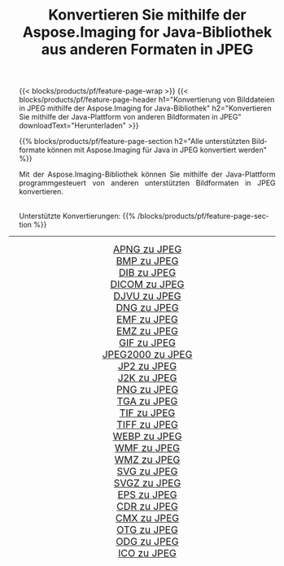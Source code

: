 ﻿---
title: Konvertieren Sie mithilfe der Aspose.Imaging for Java-Bibliothek aus anderen Formaten in JPEG 
weight: 3920
url: /de/java/conversion/to/jpeg/ 
lang: de
langdirlevel: 2
locales: zh-hans,ja,it,ru,de,es,fr,nl,id,lt,pl,pt,vi,tr,ko,zh-hant,ar,hi,th,sv,cs,uk,he
description: Mit Aspose.Imaging können Sie mithilfe von Java aus anderen Formaten in JPEG konvertieren
---

{{< blocks/products/pf/feature-page-wrap >}}
{{< blocks/products/pf/feature-page-header h1="Konvertierung von Bilddateien in JPEG mithilfe der Aspose.Imaging for Java-Bibliothek" h2="Konvertieren Sie mithilfe der Java-Plattform von anderen Bildformaten in JPEG" downloadText="Herunterladen" >}}


{{% blocks/products/pf/feature-page-section  h2="Alle unterstützten Bildformate können mit Aspose.Imaging für Java in JPEG konvertiert werden" %}}
<p align=justify>Mit der Aspose.Imaging-Bibliothek können Sie mithilfe der Java-Plattform programmgesteuert von anderen unterstützten Bildformaten in JPEG konvertieren.</p>
<br/>
Unterstützte Konvertierungen:
{{% /blocks/products/pf/feature-page-section %}}
<div class="container-fluid productfamilypage bg-gray">
    <div class="convertypes bg-gray agp-content section">
        <div class="container">
		<hr style="margin-left:-20px;"/>
		<div class="row other-converters" style="gap: 10px;font-size: 19px;text-align:center;">
		    <div class='col-md-2 other-converter remove-lp remove-rp'><a href="/imaging/de/java/conversion/apng-to-jpeg/" style="padding:15px;">APNG zu JPEG</a></div>
<div class='col-md-2 other-converter remove-lp remove-rp'><a href="/imaging/de/java/conversion/bmp-to-jpeg/" style="padding:15px;">BMP zu JPEG</a></div>
<div class='col-md-2 other-converter remove-lp remove-rp'><a href="/imaging/de/java/conversion/dib-to-jpeg/" style="padding:15px;">DIB zu JPEG</a></div>
<div class='col-md-2 other-converter remove-lp remove-rp'><a href="/imaging/de/java/conversion/dicom-to-jpeg/" style="padding:15px;">DICOM zu JPEG</a></div>
<div class='col-md-2 other-converter remove-lp remove-rp'><a href="/imaging/de/java/conversion/djvu-to-jpeg/" style="padding:15px;">DJVU zu JPEG</a></div>
<div class='col-md-2 other-converter remove-lp remove-rp'><a href="/imaging/de/java/conversion/dng-to-jpeg/" style="padding:15px;">DNG zu JPEG</a></div>
<div class='col-md-2 other-converter remove-lp remove-rp'><a href="/imaging/de/java/conversion/emf-to-jpeg/" style="padding:15px;">EMF zu JPEG</a></div>
<div class='col-md-2 other-converter remove-lp remove-rp'><a href="/imaging/de/java/conversion/emz-to-jpeg/" style="padding:15px;">EMZ zu JPEG</a></div>
<div class='col-md-2 other-converter remove-lp remove-rp'><a href="/imaging/de/java/conversion/gif-to-jpeg/" style="padding:15px;">GIF zu JPEG</a></div>
<div class='col-md-2 other-converter remove-lp remove-rp'><a href="/imaging/de/java/conversion/jpeg2000-to-jpeg/" style="padding:15px;">JPEG2000 zu JPEG</a></div>
<div class='col-md-2 other-converter remove-lp remove-rp'><a href="/imaging/de/java/conversion/jp2-to-jpeg/" style="padding:15px;">JP2 zu JPEG</a></div>
<div class='col-md-2 other-converter remove-lp remove-rp'><a href="/imaging/de/java/conversion/j2k-to-jpeg/" style="padding:15px;">J2K zu JPEG</a></div>
<div class='col-md-2 other-converter remove-lp remove-rp'><a href="/imaging/de/java/conversion/png-to-jpeg/" style="padding:15px;">PNG zu JPEG</a></div>
<div class='col-md-2 other-converter remove-lp remove-rp'><a href="/imaging/de/java/conversion/tga-to-jpeg/" style="padding:15px;">TGA zu JPEG</a></div>
<div class='col-md-2 other-converter remove-lp remove-rp'><a href="/imaging/de/java/conversion/tif-to-jpeg/" style="padding:15px;">TIF zu JPEG</a></div>
<div class='col-md-2 other-converter remove-lp remove-rp'><a href="/imaging/de/java/conversion/tiff-to-jpeg/" style="padding:15px;">TIFF zu JPEG</a></div>
<div class='col-md-2 other-converter remove-lp remove-rp'><a href="/imaging/de/java/conversion/webp-to-jpeg/" style="padding:15px;">WEBP zu JPEG</a></div>
<div class='col-md-2 other-converter remove-lp remove-rp'><a href="/imaging/de/java/conversion/wmf-to-jpeg/" style="padding:15px;">WMF zu JPEG</a></div>
<div class='col-md-2 other-converter remove-lp remove-rp'><a href="/imaging/de/java/conversion/wmz-to-jpeg/" style="padding:15px;">WMZ zu JPEG</a></div>
<div class='col-md-2 other-converter remove-lp remove-rp'><a href="/imaging/de/java/conversion/svg-to-jpeg/" style="padding:15px;">SVG zu JPEG</a></div>
<div class='col-md-2 other-converter remove-lp remove-rp'><a href="/imaging/de/java/conversion/svgz-to-jpeg/" style="padding:15px;">SVGZ zu JPEG</a></div>
<div class='col-md-2 other-converter remove-lp remove-rp'><a href="/imaging/de/java/conversion/eps-to-jpeg/" style="padding:15px;">EPS zu JPEG</a></div>
<div class='col-md-2 other-converter remove-lp remove-rp'><a href="/imaging/de/java/conversion/cdr-to-jpeg/" style="padding:15px;">CDR zu JPEG</a></div>
<div class='col-md-2 other-converter remove-lp remove-rp'><a href="/imaging/de/java/conversion/cmx-to-jpeg/" style="padding:15px;">CMX zu JPEG</a></div>
<div class='col-md-2 other-converter remove-lp remove-rp'><a href="/imaging/de/java/conversion/otg-to-jpeg/" style="padding:15px;">OTG zu JPEG</a></div>
<div class='col-md-2 other-converter remove-lp remove-rp'><a href="/imaging/de/java/conversion/odg-to-jpeg/" style="padding:15px;">ODG zu JPEG</a></div>
<div class='col-md-2 other-converter remove-lp remove-rp'><a href="/imaging/de/java/conversion/ico-to-jpeg/" style="padding:15px;">ICO zu JPEG</a></div>
                </div>
        </div>
    </div>
</div>
<br/>

